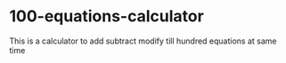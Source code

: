 # 100-equations-calculator
This is a calculator to add subtract modify till hundred equations at same time
